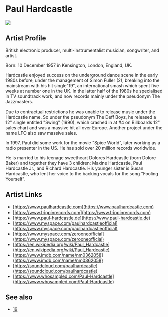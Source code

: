 # Paul Hardcastle

![](../../asssets/artists/Paul_Hardcastle.png)

## Artist Profile

British electronic producer, multi-instrumentalist musician, songwriter, and artist. 

Born: 10 December 1957 in Kensington, London, England, UK. 

Hardcastle enjoyed success on the underground dance scene in the early 1980s before, under the management of Simon Fuller (2), breaking into the mainstream with his hit single"19", an international smash which spent five weeks at number one in the UK. In the latter half of the 1980s he specialised in TV soundtrack work, and now records mainly under the pseudonym The Jazzmasters. 

Due to contractual restrictions he was unable to release music under the Hardcastle name. So under the pseudonym The Deff Boyz, he released a 12" single entitled "Swing" (1990), which crashed in at #4 on Billboards 12" sales chart and was a massive hit all over Europe. Another project under the name LFO also saw massive sales. 

In 1997, Paul did some work for the movie "Spice World", later working as a radio presenter in the US. He has sold over 20 million records worldwide. 

He is married to his teenage sweetheart Dolores Hardcastle (born Dolore Baker) and together they have 3 children: Maxine Hardcastle, Paul Hardcastle Jr., and Richard Hardcastle. 
His younger sister is Susan Hardcastle, who lent her voice to the backing vocals for the song "Fooling Yourself". 

## Artist Links

- [https://www.paulhardcastle.com](https://www.paulhardcastle.com)
- [https://www.trippinrecords.com](https://www.trippinrecords.com)
- [https://www.paul-hardcastle.de](https://www.paul-hardcastle.de)
- [https://www.myspace.com/paulhardcastleofficial](https://www.myspace.com/paulhardcastleofficial)
- [https://www.myspace.com/zerooneofficial](https://www.myspace.com/zerooneofficial)
- [https://en.wikipedia.org/wiki/Paul_Hardcastle](https://en.wikipedia.org/wiki/Paul_Hardcastle)
- [https://www.imdb.com/name/nm0362058](https://www.imdb.com/name/nm0362058)
- [https://soundcloud.com/paulhardcastle](https://soundcloud.com/paulhardcastle)
- [https://www.whosampled.com/Paul-Hardcastle](https://www.whosampled.com/Paul-Hardcastle)


## See also

- [19](Paul_Hardcastle-19.md)
